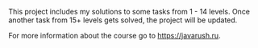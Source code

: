 
This project includes my solutions to some tasks from 1 - 14 levels. Once another task from 15+ levels gets solved, the project will be updated.

For more information about the course go to https://javarush.ru.
